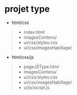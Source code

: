 # projet type

- html/css
> - index.html
> - imagesContenu/
> - ui/css/styles.css
> - ui/css/imagesHabillage/
- html/css/js
> - pageJSType.html
> - imagesContenu/
> - ui/css/styles.css
> - ui/css/imagesHabillage/
> - ui/js/script.js